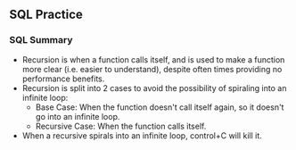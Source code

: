 ## SQL Practice


### SQL Summary

* Recursion is when a function calls itself, and is used to make a function more clear (i.e. easier to understand), despite often times providing no performance benefits.
* Recursion is split into 2 cases to avoid the possibility of spiraling into an infinite loop:
    * Base Case: When the function doesn't call itself again, so it doesn't go into an infinite loop.
    * Recursive Case: When the function calls itself.
* When a recursive spirals into an infinite loop, control+C will kill it.
